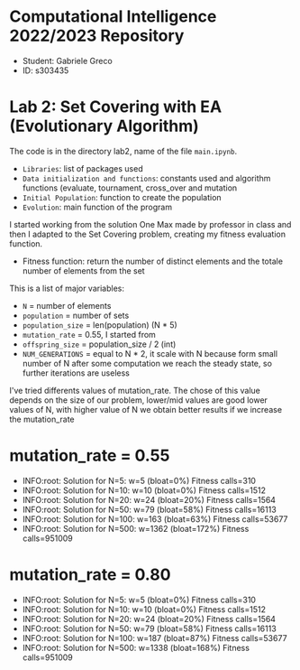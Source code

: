 # Computational Intelligence 2022/2023 Repository
- Student: Gabriele Greco
- ID: s303435

# Lab 2: Set Covering with EA (Evolutionary Algorithm)

The code is in the directory lab2, name of the file `main.ipynb`.
- `Libraries`: list of packages used
- `Data initialization and functions`: constants used and algorithm functions (evaluate, tournament, cross_over and mutation
- `Initial Population`: function to create the population
- `Evolution`: main function of the program

I started working from the solution One Max made by professor in class and then I adapted to the Set Covering problem, creating my fitness evaluation function.

- Fitness function: return the number of distinct elements and the totale number of elements from the set

This is a list of major variables:
- `N` = number of elements
- `population` = number of sets 
- `population_size` = len(population) (N * 5)
- `mutation_rate` = 0.55, I started from
- `offspring_size` = population_size / 2 (int)
- `NUM_GENERATIONS` = equal to N * 2, it scale with N because form small number of N after some computation we reach the steady state, so further iterations are useless

I've tried differents values of mutation_rate. The chose of this value depends on the size of our problem, lower/mid values are good lower values of N, with higher value of N we obtain better results if we increase the mutation_rate

# mutation_rate = 0.55
- INFO:root: Solution for N=5: w=5 (bloat=0%) Fitness calls=310
- INFO:root: Solution for N=10: w=10 (bloat=0%) Fitness calls=1512
- INFO:root: Solution for N=20: w=24 (bloat=20%) Fitness calls=1564
- INFO:root: Solution for N=50: w=79 (bloat=58%) Fitness calls=16113
- INFO:root: Solution for N=100: w=163 (bloat=63%) Fitness calls=53677
- INFO:root: Solution for N=500: w=1362 (bloat=172%) Fitness calls=951009

# mutation_rate = 0.80
- INFO:root: Solution for N=5: w=5 (bloat=0%) Fitness calls=310
- INFO:root: Solution for N=10: w=10 (bloat=0%) Fitness calls=1512
- INFO:root: Solution for N=20: w=24 (bloat=20%) Fitness calls=1564
- INFO:root: Solution for N=50: w=79 (bloat=58%) Fitness calls=16113
- INFO:root: Solution for N=100: w=187 (bloat=87%) Fitness calls=53677
- INFO:root: Solution for N=500: w=1338 (bloat=168%) Fitness calls=951009
